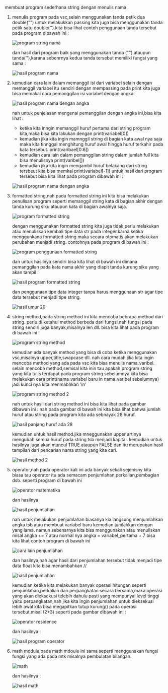 membuat program sederhana string dengan menulis nama
1. menulis program pada vsc,selain menggunakan tanda petik dua double("") untuk melakukkan passing
   kita juga bisa menggunakan tanda petik satu double('').kita bisa lihat contoh penggunaan tanda tersebut pada program dibawah ini :
   
   ![program string nama](https://user-images.githubusercontent.com/93030333/140643535-ae527134-e43a-49cd-a304-c619352a22d1.JPG)
   
   dan hasil dari program baik yang menggunakan tanda ("") ataupun tanda(''),karana sebenrnya kedua tanda tersebut memiliki fungsi yang sama :
   
   ![hasil program nama](https://user-images.githubusercontent.com/93030333/140643621-80958d70-5701-4ba4-8d63-04b2f94ddb2e.JPG)

2. kemudian cara lain dalam memanggil isi dari variabel selain dengan memanggil variabel itu sendiri dengan mempassing pada print
   kita juga bisa memakai cara pemanggilan isi variabel dengan angka.
   
   ![hasil program nama dengan angka](https://user-images.githubusercontent.com/93030333/140643859-ad575fdb-81fc-4fe9-b368-28aaf6d06090.JPG)

   nah untuk penjelasan mengenai pemanggilan dengan angka ini,bisa kita lihat :
   - ketika kita inngin memanggil huruf pertama dari string program kita,maka bisa kita lakukan dengan print(variabel[0])
   - kemudian jika kita ingin mamnggil string di bagian kata awal nya saja maka kita tinnggal menghitung huruf awal hingga huruf terkahir pada kata tersebut. print(varibael[0:6])
   - kemudian cara lain dalam pemanggilan string dalam jumlah full kita bisa menulisnya print(varibel[])
   - kemudian jika kita ingin mengambil huruf belakang dari string tersbeut kita bisa memkai print(variabel[-1])
   untuk hasil dari program tersebut bisa kita lihat pada program dibawah ini :
   
   ![hasil program nama dengan angka](https://user-images.githubusercontent.com/93030333/140644144-33b75346-0edf-489f-9059-7b0a320e37ee.JPG)

 3. formatted string,nah pada formatted string ini kita bisa melakukan penulisan program seperti memanggil string kata di bagian akhir dengan tanda kurung siku ataupun kata di       bagian awalnya saja.
 
    ![program formatted string](https://user-images.githubusercontent.com/93030333/140644367-a9bd7007-7d28-44fc-8c83-b0ca19ecac3f.JPG)

    dengan menggunakan formatted string kita juga tidak perlu melakukan atau menuliskan kembali tipe data str pada integer.karna ketika menggunkana formatted string maka
    secara otomatis akan melakukan perubahan menjadi string. contohnya pada program di bawah ini :
    
    ![program penggunaan formatted string](https://user-images.githubusercontent.com/93030333/140644427-7aafb429-c960-4057-babb-4f0072d0d705.JPG)
    
    dan untuk hasilnya sendiri bisa kita lihat di bawah ini dimana pemanggilan pada kata nama akhir yang diapit tanda kurung siku yang akan tampil :
    
    ![hasil program formatted string](https://user-images.githubusercontent.com/93030333/140644484-b04e84e2-be33-46d9-b337-d6a3afb8fdc6.JPG)

    dan penggunaan tipe data integer tanpa harus menggunaan str agar tipe data tersebut menjadi tipe string.
    
    ![hasil umur 20](https://user-images.githubusercontent.com/93030333/140644538-0bde92fc-f9c3-4264-a413-c8345471ac21.JPG)

 4. string method,pada string method ini kita mencoba bebrapa method dari string.
    perlu di ketahui method berbeda dari fungsi.nah fungsi pada string sendiri juga banyak,misalnya len dll.
    bisa kita lihat pada program di bawah ini :
    
    ![program string method](https://user-images.githubusercontent.com/93030333/140644678-7d16f2fd-4cf3-4a84-bfd6-9c246bbc5c6d.JPG)
    
    kemudian ada banyak method yang bisa di coba ketika menggunakan vsc,misalnya upper,title,swapcase dll.
    nah cara mudah jika kita ingin mencoba method yang ada pada vsc kita bisa menulis nama_varibel.
    selain mencoba method,semisal kita inin tau apakah program string yang kita tulis terdapat pada program string sebelumnya kita bisa melakukan cara
    print(nama_variabel baru in nama_varibel sebelumnya) jadi kunci nya kita menmabhkan 'in'
    
    ![program string method 2](https://user-images.githubusercontent.com/93030333/140644729-34204db2-6745-4b22-a8a4-483d6ff15d71.JPG)
    
    nah untuk hasil dari string method ini bisa kita lihat pada gambar dibawah ini :
    nah pada gambar di bawah ini kita bisa lihat bahwa jumlah huruf atau string pada program kita ada sebnayak 28 huruf.
    
    ![hasil panjang huruf ada 28](https://user-images.githubusercontent.com/93030333/140644870-641a3ae8-213c-4a47-88fd-37ee3bee0be3.JPG)
    
    kemudian untuk hasil method.jika mneggunakan upper artinya mengubah semua huruf pada string tsb menjadi kapital.
    kemudian untuk hasilnya juga akan muncul TRUE ataupun FALSE dan itu merupakan hasil tampilan dari pencarian nama string yang kita cari.

    ![hasil method 2](https://user-images.githubusercontent.com/93030333/140644994-886e134a-d9fd-4a36-97eb-570e891a716f.JPG)

 5. operator,nah pada operator kali ini ada banyak sekali sejenisny kita biasa tau operator itu ada semacam penjumlahan,perkalian,pembagian dsb.
    seperti program di bawah ini 
    
    ![operator matematika](https://user-images.githubusercontent.com/93030333/140646879-837916ae-ef79-4e5e-ac17-2821927f3f3b.JPG)
    
    dan hasilnya
    
    ![hasil penjumlahan](https://user-images.githubusercontent.com/93030333/140647037-fad8395c-8fd9-4908-b603-6bceb9191b1a.JPG)
    
    nah untuk melakukan penjumlahan biasanya kia langsung menjumlahkan angka tsb atau membuat variabel baru kemudian jumlahkan dengan yang lama.
    namun sebenarnya kita bisa menggunakan atau menuliskan misal angka += 7 atau normal nya angka = variabel_pertama + 7
    bisa kita lihat contoh program di bawah ini
    
    ![cara lain penjumlahan](https://user-images.githubusercontent.com/93030333/140647087-c9a4e871-62a3-409a-b94a-1b8181cea2ec.JPG)

    dan hasilnya,nah agar hasil dari penjumlahan tersebut tidak menjadi tipe data float kita bisa menambahkan //
    
    ![hasil penjumlahan](https://user-images.githubusercontent.com/93030333/140647111-a0fb7a29-370a-4ed3-9a62-a6cc1bd8c439.JPG)

    kemudian ketika kita melakukan banyak operasi hitungan seperti penjumlahan,perkalian dan perpangkatan secara bersama,maka operasi yang akan dieksekusi
    telebih dahulu pasti yang mempunyai level tinggi yaitu perpangkatan,nah jika kita ingin penjumlahan untuk dieksekusi lebih awal kita bisa megapitkan tutup kurung()
    pada operasi tersebut.misal (2+3) seperti pada gambar dibawah ini :
    
    ![operator residence](https://user-images.githubusercontent.com/93030333/140647305-8ea00f53-7e9a-4f3b-85fa-a6ca8296b39e.JPG)
    
    dan hasilnya :
    
    ![hasil program operator](https://user-images.githubusercontent.com/93030333/140647327-f388f9cf-78a7-4a19-9861-d0a008e157d3.JPG)

6. math module,pada math mdoule ini sama seperti menggunakan fungsi fungsi yang ada pada mtk misalnya pembulatan bilangan.

   ![math](https://user-images.githubusercontent.com/93030333/140647863-bcbf2a1d-e8fb-49fa-9450-e7d626a2b876.JPG)
 
   dan hasilnya :
   
   ![hasil math](https://user-images.githubusercontent.com/93030333/140647983-5df21a4e-47b3-431e-8acd-1ea799eb594e.JPG)


    

    
    
